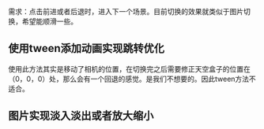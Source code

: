 需求：点击前进或者后退时，进入下一个场景。目前切换的效果就类似于图片切换，希望能顺滑一些。
## 使用tween添加动画实现跳转优化
使用此方法其实是移动了相机的位置，在切换完之后需要修正天空盒子的位置在（0，0，0）处，那么会有一个回退的感觉。是我们不想要的。因此tween方法不适合。

## 图片实现淡入淡出或者放大缩小
